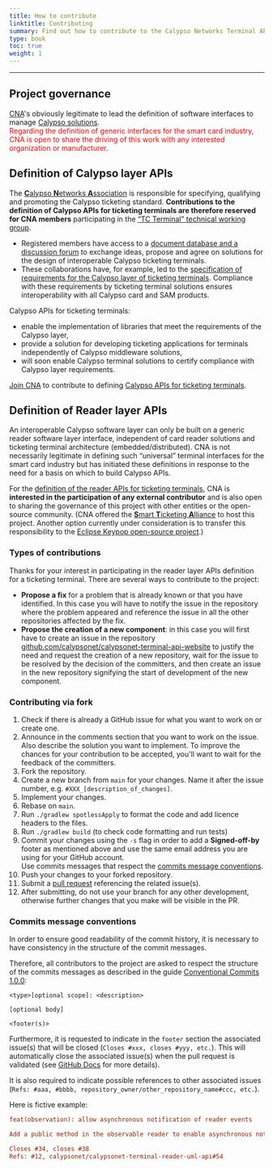 ```yaml
---
title: How to contribute
linktitle: Contributing
summary: Find out how to contribute to the Calypso Networks Terminal API project and how it can benefit your organization.
type: book
toc: true
weight: 1
---
```


---
## Project governance

[CNA](https://calypsonet.org/)'s obviously legitimate to lead the definition of software interfaces to manage [Calypso solutions](https://calypsonet.org/solutions-overview/).
<br><span style="color: red;">Regarding the definition of generic interfaces for the smart card industry, CNA is open to share the driving of this work with any interested organization or manufacturer</span>.

## Definition of Calypso layer APIs

The [**C**alypso **N**etworks **A**ssociation](https://calypsonet.org/about-calypso-networks-association-cna/)  is responsible for specifying, qualifying and promoting the Calypso ticketing standard. **Contributions to the definition of Calypso APIs for ticketing terminals are therefore reserved for CNA members** participating in the [“TC Terminal” technical working group](https://calypsonet.org/working-groups/).
- Registered members have access to a [document database and a discussion forum](https://calypsonet.sharepoint.com/sites/TCterminal/SitePages/Home.aspx) to exchange ideas, propose and agree on solutions for the design of interoperable Calypso ticketing terminals.
- These collaborations have, for example, led to the [specification of requirements for the Calypso layer of ticketing terminals](https://calypsonet.org/document/calypso-layer-requirements-v2-0-200423/). Compliance with these requirements by ticketing terminal solutions ensures interoperability with all Calypso card and SAM products.

Calypso APIs for ticketing terminals:
- enable the implementation of libraries that meet the requirements of the Calypso layer,
- provide a solution for developing ticketing applications for terminals independently of Calypso middleware solutions,
- will soon enable Calypso terminal solutions to certify compliance with Calypso layer requirements.

[Join CNA](https://calypsonet.org/cna-community-overview/) to contribute to defining [Calypso APIs for ticketing terminals](https://terminal-api.calypsonet.org/specifications/calypso-layer/).

## Definition of Reader layer APIs

An interoperable Calypso software layer can only be built on a generic reader software layer interface, independent of card reader solutions and ticketing terminal architecture (embedded/distributed). CNA is not necessarily legitimate in defining such “universal” terminal interfaces for the smart card industry but has initiated these definitions in response to the need for a basis on which to build Calypso APIs.

For the [definition of the reader APIs for ticketing terminals](https://terminal-api.calypsonet.org/specifications/reader-layer/), CNA is **interested in the participation of any external contributor** and is also open to sharing the governance of this project with other entities or the open-source community. (CNA offered the [**S**mart **T**icketing **A**lliance](https://www.smart-ticketing.org/) to host this project.
Another option currently under consideration is to transfer this responsibility to the [Eclipse Keypop open-source project](https://keypop.org/).)

### Types of contributions

Thanks for your interest in participating in the reader layer APIs definition for a ticketing terminal.
There are several ways to contribute to the project:
- **Propose a fix** for a problem that is already known or that you have identified. In this case you will have to notify the issue in the repository where the problem appeared and reference the issue in all the other repositories affected by the fix.
- **Propose the creation of a new component**: in this case you will first have to create an issue in the repository [github.com/calypsonet/calypsonet-terminal-api-website](https://github.com/calypsonet/calypsonet-terminal-api-website/issues) to justify the need and request the creation of a new repository, wait for the issue to be resolved by the decision of the committers, and then create an issue in the new repository signifying the start of development of the new component.

### Contributing via fork

1. Check if there is already a GitHub issue for what you want to work on or create one.
2. Announce in the comments section that you want to work on the issue. Also describe the solution you want to implement. 
To improve the chances for your contribution to be accepted, you'll want to wait for the feedback of the committers.
3. Fork the repository.
4. Create a new branch from `main` for your changes. Name it after the issue number, e.g. `#XXX_[description_of_changes]`.
5. Implement your changes.
6. Rebase on `main`.
7. Run `./gradlew spotlessApply` to format the code and add licence headers to the files.
8. Run `./gradlew build` (to check code formatting and run tests)
9. Commit your changes using the `-s` flag in order to add a **Signed-off-by** footer as mentioned above and use the same email address you are using for your GitHub account.<br>
   Use commits messages that respect the [commits message conventions](#commits-message-conventions).
10. Push your changes to your forked repository.
11. Submit a [pull request](https://help.github.com/articles/using-pull-requests/) referencing the related issue(s).
12. After submitting, do not use your branch for any other development, otherwise further changes that you make will be visible in the PR.

### Commits message conventions

In order to ensure good readability of the commit history, it is necessary to have consistency in the structure of the commit messages.

Therefore, all contributors to the project are asked to respect the structure of the commits messages as described in the guide [Conventional Commits 1.0.0](https://www.conventionalcommits.org/en/v1.0.0/):

```
<type>[optional scope]: <description>

[optional body]

<footer(s)>
```
Furthermore, it is requested to indicate in the `footer` section the associated issue(s) that will be closed (`Closes #xxx, closes #yyy, etc.`).
This will automatically close the associated issue(s) when the pull request is validated (see [GitHub Docs](https://docs.github.com/en/issues/tracking-your-work-with-issues/linking-a-pull-request-to-an-issue) for more details).

It is also required to indicate possible references to other associated issues (`Refs: #aaa, #bbbb, repository_owner/other_repository_name#ccc, etc.`).

Here is fictive example:

```ini
feat(observation): allow asynchronous notification of reader events

Add a public method in the observable reader to enable asynchronous notifications.

Closes #34, closes #38
Refs: #12, calypsonet/calypsonet-terminal-reader-uml-api#54
```
